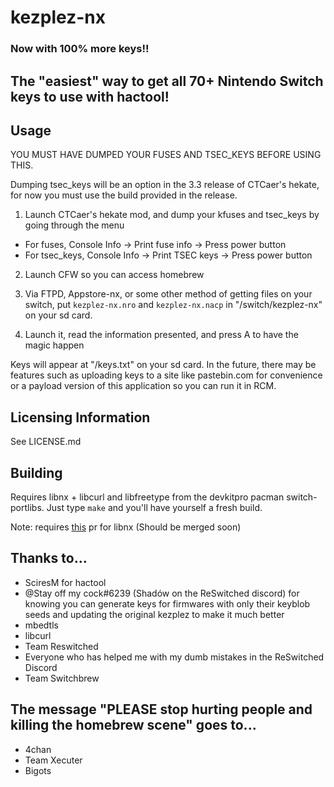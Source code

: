 # kezplez-nx
### Now with 100% more keys!!
## The "easiest" way to get all 70+ Nintendo Switch keys to use with hactool!

## Usage
YOU MUST HAVE DUMPED YOUR FUSES AND TSEC_KEYS BEFORE USING THIS.

Dumping tsec_keys will be an option in the 3.3 release of CTCaer's hekate, for now you must use the build provided in the release.

1. Launch CTCaer's hekate mod, and dump your kfuses and tsec_keys by going through the menu
* For fuses, Console Info -> Print fuse info -> Press power button
* For tsec_keys, Console Info -> Print TSEC keys -> Press power button

2. Launch CFW so you can access homebrew

3. Via FTPD, Appstore-nx, or some other method of getting files on your switch, put `kezplez-nx.nro` and `kezplez-nx.nacp` in "/switch/kezplez-nx" on your sd card.

4. Launch it, read the information presented, and press A to have the magic happen

Keys will appear at "/keys.txt" on your sd card. In the future, there may be features such as uploading keys to a site like pastebin.com for convenience or a payload version of this application so you can run it in RCM.


## Licensing Information
See LICENSE.md

## Building
Requires libnx + libcurl and libfreetype from the devkitpro pacman switch-portlibs.
Just type `make` and you'll have yourself a fresh build.

Note: requires [this](https://github.com/switchbrew/libnx/pull/130) pr for libnx (Should be merged soon)

## Thanks to...
* SciresM for hactool
* @Stay off my cock#6239 (Shadów on the ReSwitched discord) for knowing you can generate keys for firmwares with only their keyblob seeds and updating the original kezplez to make it much better
* mbedtls
* libcurl
* Team Reswitched
* Everyone who has helped me with my dumb mistakes in the ReSwitched Discord
* Team Switchbrew

## The message "PLEASE stop hurting people and killing the homebrew scene" goes to...
* 4chan
* Team Xecuter
* Bigots